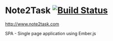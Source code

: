 # Note2Task [![Build Status](https://travis-ci.org/rmulligan/Note2Task.png?branch=master)](https://travis-ci.org/rmulligan/Note2Task)
http://www.note2task.com

SPA - Single page application using Ember.js



